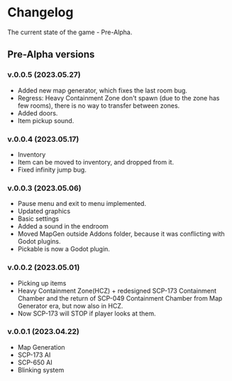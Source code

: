 # Changelog
The current state of the game - Pre-Alpha.
## Pre-Alpha versions
### v.0.0.5 (2023.05.27)

- Added new map generator, which fixes the last room bug.
- Regress: Heavy Containment Zone don't spawn (due to the zone has few rooms), there is no way to transfer between zones.
- Added doors.
- Item pickup sound.

### v.0.0.4 (2023.05.17)

- Inventory
- Item can be moved to inventory, and dropped from it.
- Fixed infinity jump bug.

### v.0.0.3 (2023.05.06)

- Pause menu and exit to menu implemented.
- Updated graphics
- Basic settings
- Added a sound in the endroom
- Moved MapGen outside Addons folder, because it was conflicting with Godot plugins.
- Pickable is now a Godot plugin.

### v.0.0.2 (2023.05.01)
- Picking up items
- Heavy Containment Zone(HCZ) + redesigned SCP-173 Containment Chamber and the return of SCP-049 Containment Chamber from Map Generator era, but now also in HCZ.
- Now SCP-173 will STOP if player looks at them.

### v.0.0.1 (2023.04.22)
- Map Generation
- SCP-173 AI
- SCP-650 AI
- Blinking system